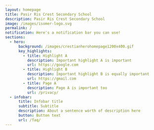 ```yaml
---
layout: homepage
title: Pasir Ris Crest Secondary School
description: Pasir Ris Crest Secondary School
image: /images/isomer-logo.svg
permalink: /
notification: Here's a notification bar you can use!
sections:
  - hero:
      background: /images/crestianherohomepage1200x400.gif
      key_highlights:
        - title: Highlight A
          description: Important highlight A is important
          url: https://google.com
        - title: Highlight B
          description: Important highlight B is equally important
          url: https://gmail.com
        - title: Page A
          description: Page A is important too
          url: /privacy/
  - infobar:
      title: Infobar title
      subtitle: Subtitle
      description: About a sentence worth of description here
      button: Button text
      url: /faq/
---
```


